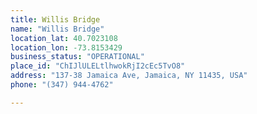 ```yaml
---
title: Willis Bridge
name: "Willis Bridge"
location_lat: 40.7023108
location_lon: -73.8153429
business_status: "OPERATIONAL"
place_id: "ChIJlULELtlhwokRjI2cEc5TvO8"
address: "137-38 Jamaica Ave, Jamaica, NY 11435, USA"
phone: "(347) 944-4762"

---
```

